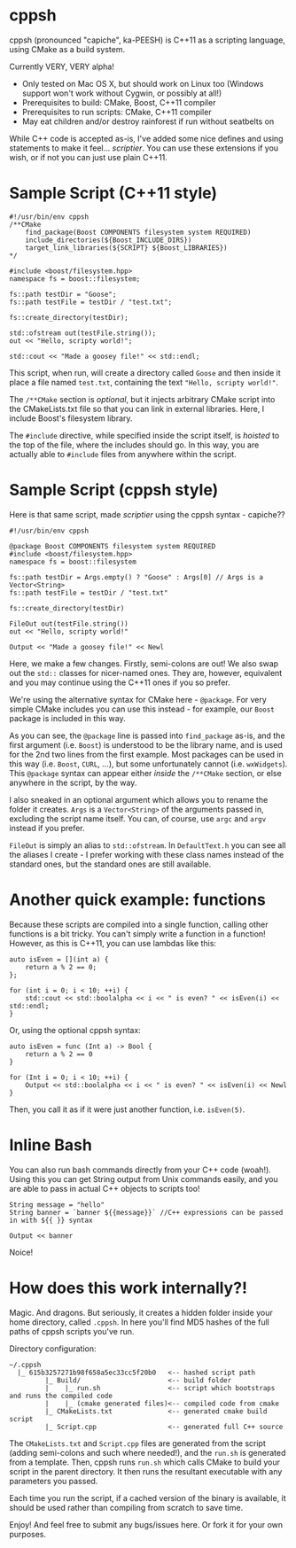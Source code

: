 cppsh
=====

cppsh (pronounced "capiche", ka-PEESH) is C++11 as a scripting language, using CMake as a build system.

Currently VERY, VERY alpha!
* Only tested on Mac OS X, but should work on Linux too (Windows support won't work without Cygwin, or possibly at all!)
* Prerequisites to build: CMake, Boost, C++11 compiler
* Prerequisites to run scripts: CMake, C++11 compiler
* May eat children and/or destroy rainforest if run without seatbelts on

While C++ code is accepted as-is, I've added some nice defines and using statements to make it feel...
*scriptier*. You can use these extensions if you wish, or if not you can just use plain C++11. 


Sample Script (C++11 style)
===========================

```
#!/usr/bin/env cppsh
/**CMake
    find_package(Boost COMPONENTS filesystem system REQUIRED)
    include_directories(${Boost_INCLUDE_DIRS})
    target_link_libraries(${SCRIPT} ${Boost_LIBRARIES}) 
*/

#include <boost/filesystem.hpp>
namespace fs = boost::filesystem;

fs::path testDir = "Goose";
fs::path testFile = testDir / "test.txt";

fs::create_directory(testDir);

std::ofstream out(testFile.string());
out << "Hello, scripty world!";

std::cout << "Made a goosey file!" << std::endl;
```

This script, when run, will create a directory called `Goose` and then inside it place a file named `test.txt`, containing the text `"Hello, scripty world!"`.

The `/**CMake` section is *optional*, but it injects arbitrary CMake script into the CMakeLists.txt file so that you can link in external libraries. Here, I include Boost's filesystem library.

The `#include` directive, while specified inside the script itself, is *hoisted* to the top of the file, where the includes should go. In this way, you are actually able to `#include` files from anywhere within the script.


Sample Script (cppsh style)
===========================

Here is that same script, made *scriptier* using the cppsh syntax - capiche??

```
#!/usr/bin/env cppsh

@package Boost COMPONENTS filesystem system REQUIRED
#include <boost/filesystem.hpp>
namespace fs = boost::filesystem

fs::path testDir = Args.empty() ? "Goose" : Args[0] // Args is a Vector<String>
fs::path testFile = testDir / "test.txt"

fs::create_directory(testDir)

FileOut out(testFile.string())
out << "Hello, scripty world!"

Output << "Made a goosey file!" << Newl
```

Here, we make a few changes. Firstly, semi-colons are out! We also swap out the `std::` classes for nicer-named ones. They are, however, equivalent and you may continue using the C++11 ones if you so prefer.

We're using the alternative syntax for CMake here - `@package`. For very simple CMake includes you can use this instead - for example, our `Boost` package is included in this way.

As you can see, the `@package` line is passed into `find_package` as-is, and the first argument (i.e. `Boost`) is understood to be the library name, and is used for the 2nd two lines from the first example. Most packages can be used in this way (i.e. `Boost`, `CURL`, ...), but some unfortunately cannot (i.e. `wxWidgets`). This `@package` syntax can appear either *inside* the `/**CMake` section, or else anywhere in the script, by the way.

I also sneaked in an optional argument which allows you to rename the folder it creates. `Args` is a `Vector<String>` of the arguments passed in, excluding the script name itself. You can, of course, use `argc` and `argv` instead if you prefer.

`FileOut` is simply an alias to `std::ofstream`. In `DefaultText.h` you can see all the aliases I create - I prefer working with these class names instead of the standard ones, but the standard ones are still available. 

Another quick example: functions
================================

Because these scripts are compiled into a single function, calling other functions is a bit tricky. You can't simply write a function in a function! However, as this is C++11, you can use lambdas like this:

```
auto isEven = [](int a) {
	return a % 2 == 0;
};

for (int i = 0; i < 10; ++i) {
	std::cout << std::boolalpha << i << " is even? " << isEven(i) << std::endl;
}
```

Or, using the optional cppsh syntax:

```
auto isEven = func (Int a) -> Bool {
	return a % 2 == 0
}

for (Int i = 0; i < 10; ++i) {
	Output << std::boolalpha << i << " is even? " << isEven(i) << Newl
}
```

Then, you call it as if it were just another function, i.e. `isEven(5)`.

Inline Bash
===========

You can also run bash commands directly from your C++ code (woah!). Using this you can get String output from Unix commands easily, and you are able to pass in actual C++ objects to scripts too!

```
String message = "hello"
String banner = `banner ${{message}}` //C++ expressions can be passed in with ${{ }} syntax

Output << banner
```

Noice!

How does this work internally?!
===============================

Magic. And dragons. But seriously, it creates a hidden folder inside your home directory, called `.cppsh`. In here you'll find MD5 hashes of the full paths of cppsh scripts you've run.

Directory configuration:
```
~/.cppsh
  |_ 615b3257271b98f658a5ec33cc5f20b0   <-- hashed script path
         |_ Build/                      <-- build folder
         |    |_ run.sh                 <-- script which bootstraps and runs the compiled code
         |    |_ (cmake generated files)<-- compiled code from cmake
         |_ CMakeLists.txt              <-- generated cmake build script
         |_ Script.cpp                  <-- generated full C++ source
```

The `CMakeLists.txt` and `Script.cpp` files are generated from the script (adding semi-colons and such where needed!), and the `run.sh` is generated from a template. Then, cppsh runs `run.sh` which calls CMake to build your script in the parent directory. It then runs the resultant executable with any parameters you passed.

Each time you run the script, if a cached version of the binary is available, it should be used rather than compiling from scratch to save time.

Enjoy! And feel free to submit any bugs/issues here. Or fork it for your own purposes.
